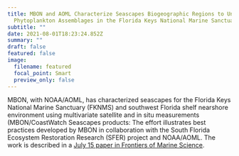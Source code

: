 ```yaml
---
title: MBON and AOML Characterize Seascapes Biogeographic Regions to Understand
  Phytoplankton Assemblages in the Florida Keys National Marine Sanctuary
subtitle: ""
date: 2021-08-01T18:23:24.852Z
summary: ""
draft: false
featured: false
image:
  filename: featured
  focal_point: Smart
  preview_only: false
---
```

MBON, with NOAA/AOML, has characterized seascapes for the Florida Keys National Marine Sanctuary (FKNMS) and southwest Florida shelf nearshore environment using multivariate satellite and in situ measurements (MBON/CoastWatch Seascapes products: The effort illustrates best practices developed by MBON in collaboration with the South Florida Ecosystem Restoration Research (SFER) project and NOAA/AOML. The work is described in a [July 15 paper in Frontiers of Marine Science](https://www.frontiersin.org/articles/10.3389/fmars.2020.00575/full).
